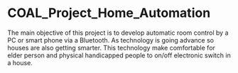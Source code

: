 # COAL_Project_Home_Automation
 The main objective of this project is to develop   automatic room control by a PC or smart phone via a Bluetooth. As technology is going advance so houses are also getting smarter.  This technology make comfortable for elder person and physical handicapped people to on/off electronic switch in a house.
